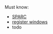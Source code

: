 Must know:

* [SPARC](https://ru.wikipedia.org/wiki/SPARC)
* [register windows](https://ru.wikipedia.org/wiki/%D0%A0%D0%B5%D0%B3%D0%B8%D1%81%D1%82%D1%80%D0%BE%D0%B2%D0%BE%D0%B5_%D0%BE%D0%BA%D0%BD%D0%BE)
* todo
